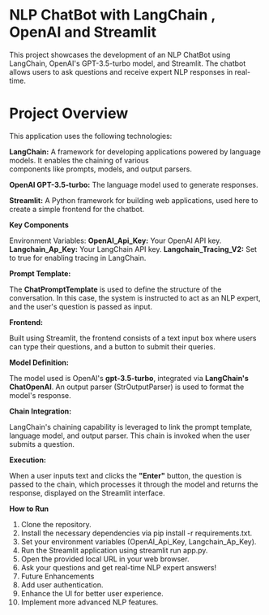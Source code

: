 # NLP ChatBot with LangChain , OpenAI and Streamlit
This project showcases the development of an NLP ChatBot using LangChain, OpenAI's GPT-3.5-turbo model, and Streamlit. The chatbot allows users to ask questions and receive expert NLP responses in real-time.

# Project Overview

This application uses the following technologies:

**LangChain:** A framework for developing applications powered by language models. It enables the chaining of various     
               components like prompts, models, and output parsers.
               
**OpenAI GPT-3.5-turbo:** The language model used to generate responses.

**Streamlit:** A Python framework for building web applications, used here to create a simple frontend for the chatbot.

**Key Components**

Environment Variables:
**OpenAI_Api_Key:** Your OpenAI API key.
**Langchain_Ap_Key:** Your LangChain API key.
**Langchain_Tracing_V2:** Set to true for enabling tracing in LangChain.


**Prompt Template:**

The **ChatPromptTemplate** is used to define the structure of the conversation. In this case, the system is instructed to act as an NLP expert, and the user's question is passed as input.

**Frontend:**

Built using Streamlit, the frontend consists of a text input box where users can type their questions, and a button to submit their queries.

**Model Definition:**

The model used is OpenAI's **gpt-3.5-turbo**, integrated via **LangChain's ChatOpenAI**.
An output parser (StrOutputParser) is used to format the model's response.

**Chain Integration:**

LangChain's chaining capability is leveraged to link the prompt template, language model, and output parser. This chain is invoked when the user submits a question.

**Execution:**

When a user inputs text and clicks the **"Enter"** button, the question is passed to the chain, which processes it through the model and returns the response, displayed on the Streamlit interface.

**How to Run**

1. Clone the repository.
2. Install the necessary dependencies via pip install -r requirements.txt.
3. Set your environment variables (OpenAI_Api_Key, Langchain_Ap_Key).
4. Run the Streamlit application using streamlit run app.py.
5. Open the provided local URL in your web browser.
6. Ask your questions and get real-time NLP expert answers!
7. Future Enhancements
8. Add user authentication.
9. Enhance the UI for better user experience.
10. Implement more advanced NLP features.


